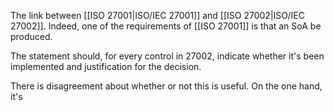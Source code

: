 The link between [[ISO 27001|ISO/IEC 27001]] and [[ISO 27002|ISO/IEC 27002]]. Indeed, one of the requirements of [[ISO 27001]] is that an SoA be produced. 

The statement should, for every control in 27002, indicate whether it's been implemented and justification for the decision.

There is disagreement about whether or not this is useful. On the one hand, it's 